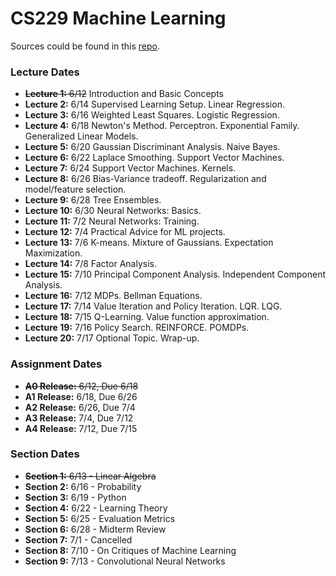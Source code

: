 # CS229 Machine Learning
Sources could be found in this [repo](https://github.com/maxim5/cs229-2018-autumn). 

### Lecture Dates

- ~~**Lecture 1:** 6/12~~  Introduction and Basic Concepts
- **Lecture 2:** 6/14  Supervised Learning Setup. Linear Regression.
- **Lecture 3:** 6/16  Weighted Least Squares. Logistic Regression.
- **Lecture 4:** 6/18  Newton's Method. Perceptron. Exponential Family. Generalized Linear Models.
- **Lecture 5:** 6/20  Gaussian Discriminant Analysis. Naive Bayes.
- **Lecture 6:** 6/22  Laplace Smoothing. Support Vector Machines.
- **Lecture 7:** 6/24  Support Vector Machines. Kernels.
- **Lecture 8:** 6/26  Bias-Variance tradeoff. Regularization and model/feature selection.
- **Lecture 9:** 6/28  Tree Ensembles.
- **Lecture 10:** 6/30  Neural Networks: Basics.
- **Lecture 11:** 7/2  Neural Networks: Training.
- **Lecture 12:** 7/4  Practical Advice for ML projects.
- **Lecture 13:** 7/6  K-means. Mixture of Gaussians. Expectation Maximization.
- **Lecture 14:** 7/8  Factor Analysis.
- **Lecture 15:** 7/10  Principal Component Analysis. Independent Component Analysis.
- **Lecture 16:** 7/12  MDPs. Bellman Equations.
- **Lecture 17:** 7/14  Value Iteration and Policy Iteration. LQR. LQG.
- **Lecture 18:** 7/15  Q-Learning. Value function approximation.
- **Lecture 19:** 7/16  Policy Search. REINFORCE. POMDPs.
- **Lecture 20:** 7/17  Optional Topic. Wrap-up.

### Assignment Dates

- ~~**A0 Release:** 6/12, Due 6/18~~
- **A1 Release:** 6/18, Due 6/26
- **A2 Release:** 6/26, Due 7/4
- **A3 Release:** 7/4, Due 7/12
- **A4 Release:** 7/12, Due 7/15

### Section Dates

- ~~**Section 1:** 6/13 - Linear Algebra~~
- **Section 2:** 6/16 - Probability
- **Section 3:** 6/19 - Python
- **Section 4:** 6/22 - Learning Theory
- **Section 5:** 6/25 - Evaluation Metrics
- **Section 6:** 6/28 - Midterm Review
- **Section 7:** 7/1 - Cancelled
- **Section 8:** 7/10 - On Critiques of Machine Learning
- **Section 9:** 7/13 - Convolutional Neural Networks

